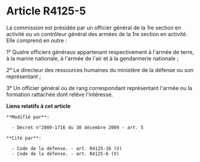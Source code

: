 # Article R4125-5

La commission est présidée par un officier général de la 1re section en activité ou un contrôleur général des armées de la
1re section en activité. Elle comprend en outre : 

1° Quatre officiers généraux appartenant respectivement à l'armée de terre, à la marine nationale, à l'armée de l'air et à la
gendarmerie nationale ; 

2° Le directeur des ressources humaines du ministère de la défense ou son représentant ; 

3° Un officier général ou de rang correspondant représentant l'armée ou la formation rattachée dont relève l'intéressé.

**Liens relatifs à cet article**

	**Modifié par**:

	  - Décret n°2009-1716 du 30 décembre 2009 - art. 5

	**Cité par**:

	  - Code de la défense. - art. R4125-16 (V)
	  - Code de la défense. - art. R4125-6 (V)
